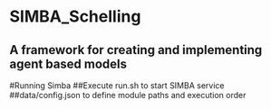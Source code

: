 # SIMBA_Schelling
## A framework for creating and implementing agent based models

#Running Simba
##Execute run.sh to start SIMBA service
##data/config.json to define module paths and execution order
